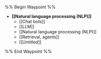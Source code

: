 %% Begin Waypoint %%
- **[[Natural language processing (NLP)]]**
	- [[Chat bots]]
	- [[LLM]]
	- [[Natural language processing (NLP)]]
	- [[Retrieval, agents]]
	- [[Untitled]]

%% End Waypoint %%